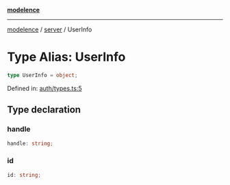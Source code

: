 [**modelence**](/docs/api-reference/README.md)

***

[modelence](/docs/api-reference/README.md) / [server](/docs/api-reference/server/README.md) / UserInfo

# Type Alias: UserInfo

```ts
type UserInfo = object;
```

Defined in: [auth/types.ts:5](https://github.com/modelence/modelence/blob/main/auth/types.ts#L5)

## Type declaration

### handle

```ts
handle: string;
```

### id

```ts
id: string;
```
